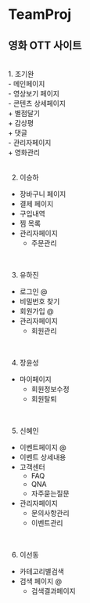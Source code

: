 # TeamProj
## 영화 OTT 사이트
<br>
1. 조기완<br>
- 메인페이지<br>
- 영상보기 페이지<br>
- 콘텐츠 상세페이지<br>
  + 별점달기<br>
  + 감상평<br>
  + 댓글<br>
- 관리자페이지<br>
  + 영화관리<br>
<br>

2. 이승하<br>
- 장바구니 페이지<br>
- 결제 페이지<br>
- 구입내역<br>
- 찜 목록<br>
- 관리자페이지<br>
  + 주문관리<br>
<br>

3. 유하진<br>
- 로그인 @<br>
- 비밀번호 찾기<br>
- 회원가입 @<br>
- 관리자페이지
  + 회원관리<br>
<br>

4. 장윤성<br>
- 마이페이지<br>
  + 회원정보수정<br>
  + 회원탈퇴<br>
<br>

5. 신혜인
- 이벤트페이지 @<br>
- 이벤트 상세내용<br>
- 고객센터<br>
  + FAQ<br>
  + QNA<br>
  + 자주묻는질문<br>
- 관리자페이지<br>
  + 문의사항관리<br>
  + 이벤트관리<br>
<br>

6. 이선동<br>
- 카테고리별검색<br>
- 검색 페이지 @<br>
  + 검색결과페이지<br>
